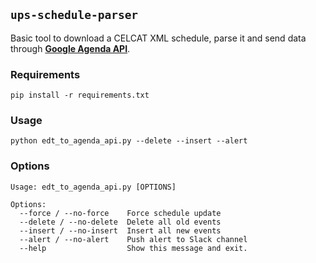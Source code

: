 ## `ups-schedule-parser`

Basic tool to download a CELCAT XML schedule, parse it and send data through [__Google Agenda API__](https://developers.google.com/google-apps/calendar/).

### Requirements

```
pip install -r requirements.txt
```

### Usage

```
python edt_to_agenda_api.py --delete --insert --alert
```

### Options

```
Usage: edt_to_agenda_api.py [OPTIONS]

Options:
  --force / --no-force    Force schedule update
  --delete / --no-delete  Delete all old events
  --insert / --no-insert  Insert all new events
  --alert / --no-alert    Push alert to Slack channel
  --help                  Show this message and exit.
```